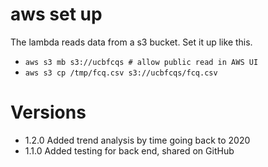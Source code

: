 # aws set up
The lambda reads data from a s3 bucket. Set it up like this.
- `aws s3 mb s3://ucbfcqs # allow public read in AWS UI`
- `aws s3 cp /tmp/fcq.csv s3://ucbfcqs/fcq.csv`


# Versions
- 1.2.0 Added trend analysis by time going back to 2020
- 1.1.0 Added testing for back end, shared on GitHub
